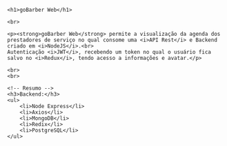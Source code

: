 <!DOCTYPE html>
<html lang="pt-br">
<head>
    <meta charset="UTF-8">
    <meta name="viewport" content="width=device-width, initial-scale=1.0">
</head>
<body>

    <h1>goBarber Web</h1>

    <br>

    <p><strong>goBarber Web</strong> permite a visualização da agenda dos prestadores de serviço no qual consome uma <i>API Rest</i> e Backend criado em <i>NodeJS</i>.<br>
    Autenticação <i>JWT</i>, recebendo um token no qual o usuário fica salvo no <i>Redux</i>, tendo acesso a informações e avatar.</p>

    <br>
    <br>

    <!-- Resumo -->
    <h3>Backend:</h3>
    <ul>
        <li>Node Express</li>
        <li>Axios</li>
        <li>MongoDB</li>
        <li>Redix</li>
        <li>PostgreSQL</li>
    </ul>

</body>
</html>
